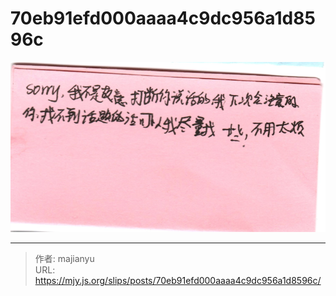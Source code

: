 # 70eb91efd000aaaa4c9dc956a1d8596c

![70eb91efd000aaaa4c9dc956a1d8596c.png](../../images/70eb91efd000aaaa4c9dc956a1d8596c.png)

---

> 作者: majianyu  
> URL: https://mjy.js.org/slips/posts/70eb91efd000aaaa4c9dc956a1d8596c/  

